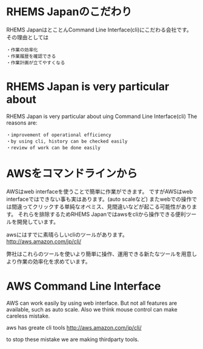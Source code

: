 RHEMS Japanのこだわり
================================
RHEMS JapanはとことんCommand Line Interface(cli)にこだわる会社です。
その理由としては

	・作業の効率化
	・作業履歴を確認できる
	・作業計画が立てやすくなる
	
RHEMS Japan is very particular about
================================
RHEMS Japan is very particular about uing Command Line Interface(cli)
The reasons are:

	・improvement of operational efficiency
	・by using cli, history can be checked easily
	・review of work can be done easily



AWSをコマンドラインから
================================
AWSはweb interfaceを使うことで簡単に作業ができます。
ですがAWSはweb interfaceではできない事も実はあります。(auto scaleなど)
またwebでの操作では間違ってクリックする単純なオペミス、見間違いなどが起こる可能性があります。
それらを排除するためRHEMS Japanではawsをcliから操作できる便利ツールを開発しています。

awsにはすでに素晴らしいcliのツールがあります。
http://aws.amazon.com/jp/cli/

弊社はこれらのツールを使いより簡単に操作、運用できる新たなツールを用意しより作業の効率化を求めています。


AWS Command Line Interface
================================
AWS can work easily by using  web interface.
But not all features are available, such as auto scale.
Also we think mouse control can make careless mistake.

aws has greate cli tools
http://aws.amazon.com/jp/cli/

to stop these mistake we are making thirdparty tools.



